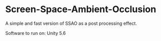 # Screen-Space-Ambient-Occlusion
A simple and fast version of SSAO as a post processing effect.

Software to run on: Unity 5.6
